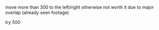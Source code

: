 move more than 300 to the left/right otherwise not worth it due to major overlap (already seen footage)

try 500


